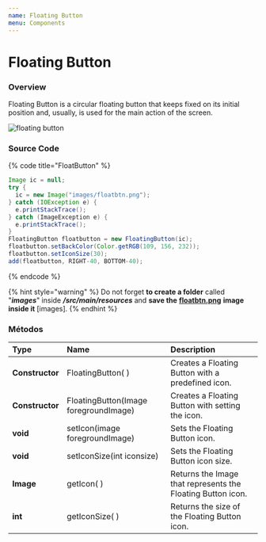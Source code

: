 ```yaml
---
name: Floating Button
menu: Components
---
```


# Floating Button

### Overview

Floating Button is a circular floating button that keeps fixed on its initial position and, usually, is used for the main action of the screen.

![floating button](./assets/floatingbutton.gif)

### Source Code

{% code title="FloatButton" %}

```java
Image ic = null;
try {
  ic = new Image("images/floatbtn.png");
} catch (IOException e) {
  e.printStackTrace();
} catch (ImageException e) {
  e.printStackTrace();
}
FloatingButton floatbutton = new FloatingButton(ic);
floatbutton.setBackColor(Color.getRGB(109, 156, 232));
floatbutton.setIconSize(30);
add(floatbutton, RIGHT-40, BOTTOM-40);

```

{% endcode %}

{% hint style="warning" %}
Do not forget **to create a folder** called "_**images**_" inside _**/src/main/resources**_ and **save the** [**floatbtn.png**](https://github.com/TotalCross/TCSample/blob/master/src/main/resources/images/floatbtn.png) **image inside it** \[images\].
{% endhint %}

### Métodos

| Type            | Name                                    | Description                                                 |
| :-------------- | :-------------------------------------- | :---------------------------------------------------------- |
| **Constructor** | FloatingButton\( \)                     | Creates a Floating Button with a predefined icon.           |
| **Constructor** | FloatingButton\(Image foregroundImage\) | Creates a Floating Button with setting the icon.            |
| **void**        | setIcon\(image foregroundImage\)        | Sets the Floating Button icon.                              |
| **void**        | setIconSize\(int iconsize\)             | Sets the Floating Button icon size.                         |
| **Image**       | getIcon\( \)                            | Returns the Image that represents the Floating Button icon. |
| **int**         | getIconSize\( \)                        | Returns the size of the Floating Button icon.               |
